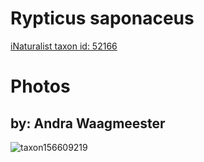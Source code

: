 
Rypticus saponaceus
===================
  
[iNaturalist taxon id: 52166](https://www.inaturalist.org/taxa/52166)
# Photos

## by: Andra Waagmeester
  
![taxon156609219](https://inaturalist-open-data.s3.amazonaws.com/photos/167804822/medium.jpeg)